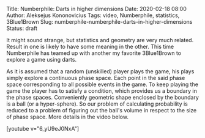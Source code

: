 Title: Numberphile: Darts in higher dimensions
Date: 2020-02-18 08:00
Author: Aleksejus Kononovicius
Tags: video, Numberphile, statistics, 3Blue1Brown
Slug: numberphile-numberphile-darts-in-higher-dimensions
Status: draft

It might sound strange, but statistics and geometry are very much related.
Result in one is likely to have some meaning in the other. This time Numberphile
has teamed up with another my favorite 3Blue1Brown to explore a game using
darts.

As it is assumed that a random (unskilled) player plays the game, his plays
simply explore a continuous phase space. Each point in the said phase space
corresponding to all possible events in the game. To keep playing the game the
player has to satisfy a condition, which provides us a boundary in the phase
spaces. Conveniently geometric shape enclosed by the boundary is a ball (or a
hyper-sphere). So our problem of calculating probability is reduced to a problem
of figuring out the ball's volume in respect to the size of phase space. More
details in the video below.

[youtube v="6_yU9eJ0NxA"]
